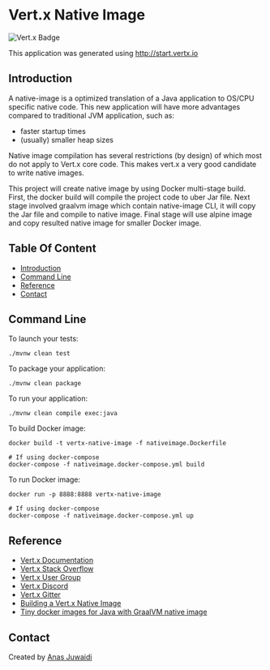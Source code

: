 # Vert.x Native Image

![Vert.x Badge](https://img.shields.io/badge/vert.x-4.4.4-purple.svg)

This application was generated using http://start.vertx.io

## Introduction
A native-image is a optimized translation of a Java application to OS/CPU specific native code. This new application will have more advantages compared to traditional JVM application, such as:
- faster startup times
- (usually) smaller heap sizes

Native image compilation has several restrictions (by design) of which most do not apply to Vert.x core code. This makes vert.x a very good candidate to write native images.

This project will create native image by using Docker multi-stage build. First, the docker build will compile the project code to uber Jar file. Next stage involved graalvm image which contain native-image CLI, it will copy the Jar file and compile to native image. Final stage will use alpine image and copy resulted native image for smaller Docker image.

## Table Of Content
* [Introduction](#introduction)
* [Command Line](#command-line)
* [Reference](#reference)
* [Contact](#contact)

## Command Line
To launch your tests:
```
./mvnw clean test
```

To package your application:
```
./mvnw clean package
```

To run your application:
```
./mvnw clean compile exec:java
```

To build Docker image:
```
docker build -t vertx-native-image -f nativeimage.Dockerfile

# If using docker-compose
docker-compose -f nativeimage.docker-compose.yml build
```

To run Docker image:
```
docker run -p 8888:8888 vertx-native-image

# If using docker-compose
docker-compose -f nativeimage.docker-compose.yml up
```

## Reference
* [Vert.x Documentation](https://vertx.io/docs/)
* [Vert.x Stack Overflow](https://stackoverflow.com/questions/tagged/vert.x?sort=newest&pageSize=15)
* [Vert.x User Group](https://groups.google.com/forum/?fromgroups#!forum/vertx)
* [Vert.x Discord](https://discord.gg/6ry7aqPWXy)
* [Vert.x Gitter](https://gitter.im/eclipse-vertx/vertx-users)
* [Building a Vert.x Native Image](https://how-to.vertx.io/graal-native-image-howto/)
* [Tiny docker images for Java with GraalVM native image](https://batey.info/graalvm-docker-small-images.html)

## Contact
Created by [Anas Juwaidi](mailto:anas.didi95@gmail.com)

